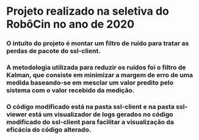 # Projeto realizado na seletiva do RobôCin no ano de 2020
### O intuito do projeto é montar um filtro de ruído para tratar as perdas de pacote do ssl-client.
### A metodologia utilizada para reduzir os ruídos foi o filtro de Kalman, que consiste em minimizar a margem de erro de uma medida baseando-se em mesclar um valor predito pelo sistema com o valor recebido da medição.
### O código modificado está na pasta ssl-client e na pasta ssl-viewer está um visualizador de logs gerados no código modificado do ssl-client para facilitar a visualização da eficácia do código alterado.